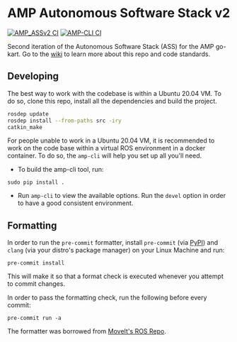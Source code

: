 # AMP Autonomous Software Stack v2

[![AMP_ASSv2 CI](https://github.com/Autonomous-Motorsports-Purdue/AMP_ASSv2/actions/workflows/ci.yml/badge.svg)](https://github.com/Autonomous-Motorsports-Purdue/AMP_ASSv2/actions/workflows/ci.yml)
[![AMP-CLI CI](https://github.com/Autonomous-Motorsports-Purdue/AMP_ASSv2/actions/workflows/cli.yml/badge.svg)](https://github.com/Autonomous-Motorsports-Purdue/AMP_ASSv2/actions/workflows/cli.yml)

Second iteration of the Autonomous Software Stack (ASS) for the AMP go-kart.
Go to the [wiki](https://github.com/Autonomous-Motorsports-Purdue/AMP_ASSv2/wiki)
to learn more about this repo and code standards.

## Developing

The best way to work with the codebase is within a Ubuntu 20.04 VM. To do so,
clone this repo, install all the dependencies and build the project.
```bash
rosdep update
rosdep install --from-paths src -iry
catkin_make
```

For people unable to work in a Ubuntu 20.04 VM, it is recommended to work on
the code base within a virtual ROS environment in a docker container. To do so,
the `amp-cli` will help you set up all you'll need.
* To build the amp-cli tool, run:
```
sudo pip install .
```
* Run `amp-cli` to view the available options.
Run the `devel` option in order to have a good consistent environment.

## Formatting
In order to run the `pre-commit` formatter, install `pre-commit` (via [PyPI](https://pypi.org/project/pre-commit/)) and `clang` (via your distro's package manager) on your Linux Machine and run:
```
pre-commit install
```
This will make it so that a format check is executed whenever you attempt to commit changes.

In order to pass the formatting check, run the following before every commit:
```
pre-commit run -a
```

The formatter was borrowed from [MoveIt's ROS Repo](https://github.com/ros-planning/moveit2).
